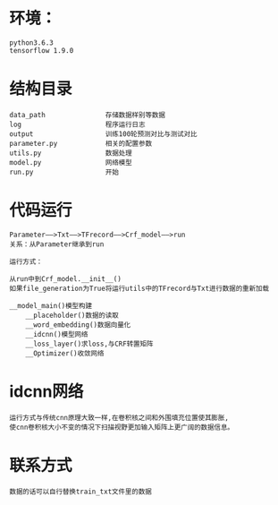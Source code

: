 # 环境：
    python3.6.3
    tensorflow 1.9.0

# 结构目录
    data_path               存储数据样别等数据
    log                     程序运行日志
    output                  训练100轮预测对比与测试对比
    parameter.py            相关的配置参数
    utils.py                数据处理
    model.py                网络模型
    run.py                  开始

# 代码运行
    Parameter——>Txt——>TFrecord——>Crf_model——>run
    关系：从Parameter继承到run
    
    运行方式：
    
    从run中到Crf_model.__init__()
    如果file_generation为True将运行utils中的TFrecord与Txt进行数据的重新加载
    
    __model_main()模型构建
        __placeholder()数据的读取
        __word_embedding()数据向量化
        __idcnn()模型网络
        __loss_layer()求loss,与CRF转置矩阵
        __Optimizer()收敛网络
        
# idcnn网络
    运行方式与传统cnn原理大致一样,在卷积核之间和外围填充位置使其膨胀,
    使cnn卷积核大小不变的情况下扫描视野更加输入矩阵上更广阔的数据信息。

# 联系方式
    数据的话可以自行替换train_txt文件里的数据

